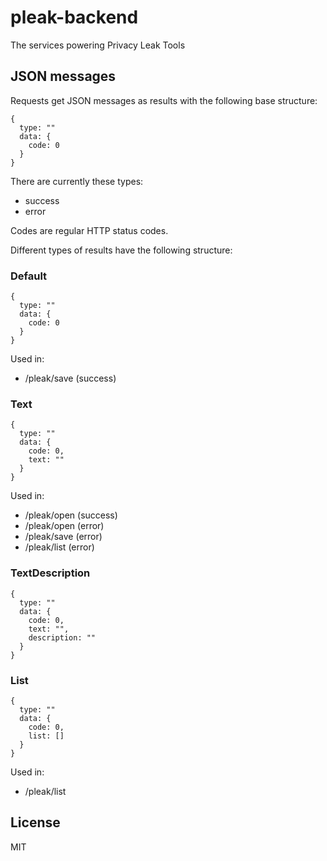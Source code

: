 # pleak-backend
The services powering Privacy Leak Tools

## JSON messages
Requests get JSON messages as results with the following base structure:
```
{
  type: ""
  data: {
    code: 0
  }
}
```
There are currently these types:
* success
* error

Codes are regular HTTP status codes.

Different types of results have the following structure:

### Default
```
{
  type: ""
  data: {
    code: 0
  }
}
```
Used in:
* /pleak/save (success)

### Text
```
{
  type: ""
  data: {
    code: 0,
    text: ""
  }
}
```
Used in:
* /pleak/open (success)
* /pleak/open (error)
* /pleak/save (error)
* /pleak/list (error)

### TextDescription
```
{
  type: ""
  data: {
    code: 0,
    text: "",
    description: ""
  }
}
```

### List
```
{
  type: ""
  data: {
    code: 0,
    list: []
  }
}
```
Used in:
* /pleak/list

## License

MIT
